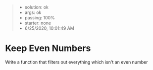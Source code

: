 <!-- BEGIN REPORT -->
> - solution: ok 
> - args: ok 
> - passing: 100% 
> - starter: none 
> - 6/25/2020, 10:01:49 AM
<!-- END REPORT -->

# Keep Even Numbers

Write a function that filters out everything which isn't an even number

